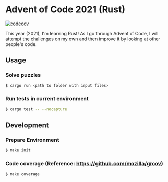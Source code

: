 # Advent of Code 2021 (Rust)

[![codecov](https://codecov.io/gh/davidlag0/advent-of-code-2021/branch/main/graph/badge.svg?token=YBGR2fclvo)](https://codecov.io/gh/davidlag0/advent-of-code-2021)

This year (2021), I'm learning Rust! As I go through Advent of Code, I will attempt the challenges on my own and then improve it by looking at other people's code.

## Usage

### Solve puzzles
```sh
$ cargo run <path to folder with input files>
```

### Run tests in current environment
```sh
$ cargo test -- --nocapture
```

## Development

### Prepare Environment
```sh
$ make init
```

### Code coverage (Reference: https://github.com/mozilla/grcov)
```sh
$ make coverage
```
